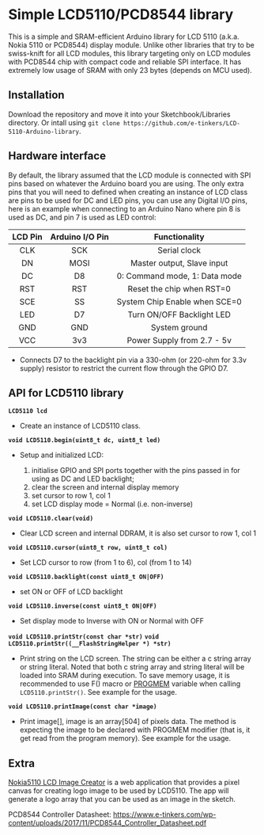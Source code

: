 # Simple LCD5110/PCD8544 library
This is a simple and SRAM-efficient Arduino library for LCD 5110 (a.k.a. Nokia 5110 or PCD8544) display module. Unlike other libraries that try to be swiss-knift for all LCD modules, this library targeting only on LCD modules with PCD8544 chip with compact code and reliable SPI interface. It has extremely low usage of SRAM with only 23 bytes (depends on MCU used).

## Installation

Download the repository and move it into your Sketchbook/Libraries directory. Or intall using `git clone https://github.com/e-tinkers/LCD-5110-Arduino-library`.

## Hardware interface

By default, the library assumed that the LCD module is connected with SPI pins based on whatever the Arduino board you are using. The only extra pins that you will need to defined when creating an instance of LCD class are pins to be used for DC and LED pins, you can use any Digital I/O pins, here is an example when connecting to an Arduino Nano where pin 8 is used as DC, and pin 7 is used as LED control:

|**LCD Pin** |**Arduino I/O Pin** |**Functionality**|
|:----------:|:------------------:|:---------------:|
|CLK|SCK|Serial clock|
|DN|MOSI|Master output, Slave input|
|DC|D8|0: Command mode, 1: Data mode|
|RST|RST|Reset the chip when RST=0|
|SCE|SS|System Chip Enable when SCE=0|
|LED|D7|Turn ON/OFF Backlight LED|
|GND|GND|System ground|
|VCC|3v3|Power Supply from 2.7 - 5v|

* Connects D7 to the backlight pin via a 330-ohm (or 220-ohm for 3.3v supply) resistor to restrict the current flow through the GPIO D7.

## API for LCD5110 library

**`LCD5110 lcd`**
- Create an instance of LCD5110 class.


**`void LCD5110.begin(uint8_t dc, uint8_t led)`**
- Setup and initialized LCD:

    1. initialise GPIO and SPI ports together with the pins passed in for using as DC and LED backlight;
    2. clear the screen and internal display memory
    3. set cursor to row 1, col 1
    4. set LCD display mode = Normal (i.e. non-inverse)


**`void LCD5110.clear(void)`**
- Clear LCD screen and internal DDRAM, it is also set cursor to row 1, col 1


**`void LCD5110.cursor(uint8_t row, uint8_t col)`**
- Set LCD cursor to row (from 1 to 6), col (from 1 to 14)


**`void LCD5110.backlight(const uint8_t ON|OFF)`**
- set ON or OFF of LCD backlight


**`void LCD5110.inverse(const uint8_t ON|OFF)`**
- Set display mode to Inverse with ON or Normal with OFF


**`void LCD5110.printStr(const char *str)`**
**`void LCD5110.printStr((__FlashStringHelper *) *str)`**
- Print string on the LCD screen. The string can be either a c string array or string literal. Noted that both c string array and string literal will be loaded into SRAM during execution. To save memory usage, it is recommended to use F() macro or [PROGMEM](https://www.arduino.cc/reference/en/language/variables/utilities/progmem/) variable when calling `LCD5110.printStr()`. See example for the usage.

**`void LCD5110.printImage(const char *image)`**
- Print image[], image is an array[504] of pixels data. The method is expecting the image to be declared with PROGMEM modifier (that is, it get read from the program memory). See example for the usage.

## Extra
[Nokia5110 LCD Image Creator](https://www.e-tinkers.com/nokia5110-lcd-image-creator/) is a web application that provides a pixel canvas for creating logo image to be used by LCD5110. The app will generate a logo array that you can be used as an image in the sketch.

PCD8544 Controller Datasheet: https://www.e-tinkers.com/wp-content/uploads/2017/11/PCD8544_Controller_Datasheet.pdf
